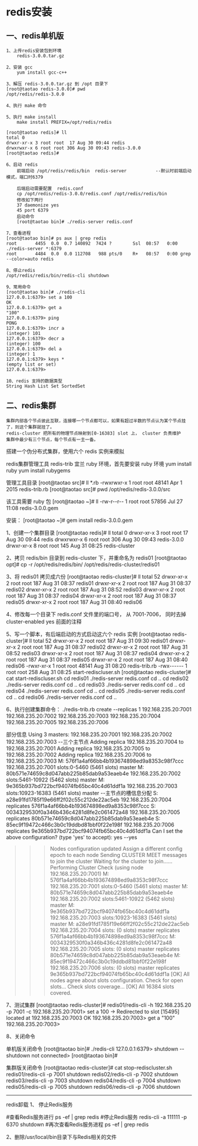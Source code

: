 # redis安装

## 一、redis单机版

```shell
1、上传redis安装包到环境
	redis-3.0.0.tar.gz

2、安装 gcc
	yum install gcc-c++

3、解压 redis-3.0.0.tar.gz 到 /opt 目录下
[root@taotao redis-3.0.0]# pwd
/opt/redis/redis-3.0.0

4、执行 make 命令

5、执行 make install 
	make install PREFIX=/opt/redis/redis
	
[root@taotao redis]# ll
total 0
drwxr-xr-x 3 root root  17 Aug 30 09:44 redis
drwxrwxr-x 6 root root 306 Aug 30 09:43 redis-3.0.0
[root@taotao redis]# 

6、启动 redis
	前端启动 /opt/redis/redis/bin  redis-server           --默认时前端启动模式，端口时6379
	
	后端启动需要配置  redis.conf
	cp /opt/redis/redis-3.0.0/redis.conf /opt/redis/redis/bin
	修改如下两行
	37 daemonize yes
	45 port 6379
	启动命令
	[root@taotao bin]# ./redis-server redis.conf
	
7、查看进程
[root@taotao bin]# ps aux | grep redis
root       4455  0.0  0.7 140892  7424 ?        Ssl  08:57   0:00 ./redis-server *:6379
root       4484  0.0  0.0 112708   988 pts/0    R+   08:57   0:00 grep --color=auto redis

8、停止redis
/opt/redis/redis/bin/redis-cli shutdown

9、常用命令
[root@taotao bin]# ./redis-cli 
127.0.0.1:6379> set a 100
OK
127.0.0.1:6379> get a
"100"
127.0.0.1:6379> ping
PONG
127.0.0.1:6379> incr a
(integer) 101
127.0.0.1:6379> decr a
(integer) 100
127.0.0.1:6379> del a
(integer) 1
127.0.0.1:6379> keys *
(empty list or set)
127.0.0.1:6379> 

10、redis 支持的数据类型
String Hash List Set SortedSet
```

## 二、redis集群

	集群内部各个节点彼此互联，连接哪一个节点都可以，如果有超过半数的节点认为某个节点挂了，则这个集群就挂了。
	redis-cluster 把所有的物理节点映射到[0-16383] slot 上， cluster 负责维护
	集群中最少有三个节点，每个节点有一主一备。

搭建一个伪分布式集群，使用六个 redis 实例来模拟

redis集群管理工具 redis-trib 宜兰 ruby 环境，首先要安装 ruby 环境
yum install ruby
yum install rubygems

管理工具目录
[root@taotao src]# ll *.rb
-rwxrwxr-x 1 root root 48141 Apr  1  2015 redis-trib.rb
[root@taotao src]# pwd
/opt/redis/redis-3.0.0/src

该工具需要 ruby 包
[root@taotao ~]# ll
-rw-r--r-- 1 root root     57856 Jul 27 11:08 redis-3.0.0.gem

安装：
[root@taotao ~]# gem install redis-3.0.0.gem 

1、创建一个集群目录
[root@taotao redis]# ll
total 0
drwxr-xr-x 3 root root  17 Aug 30 09:44 redis
drwxrwxr-x 6 root root 306 Aug 30 09:43 redis-3.0.0
drwxr-xr-x 8 root root 145 Aug 31 08:25 redis-cluster

2、拷贝 redis/bin 目录到 redis-cluster 下，并重命名为 redis01
[root@taotao opt]# cp -r /opt/redis/redis/bin/ /opt/redis/redis-cluster/redis01

3、将 redis01 拷贝成六份
[root@taotao redis-cluster]# ll
total 52
drwxr-xr-x 2 root root   187 Aug 31 08:37 redis01
drwxr-xr-x 2 root root   187 Aug 31 08:37 redis02
drwxr-xr-x 2 root root   187 Aug 31 08:52 redis03
drwxr-xr-x 2 root root   187 Aug 31 08:37 redis04
drwxr-xr-x 2 root root   187 Aug 31 08:37 redis05
drwxr-xr-x 2 root root   187 Aug 31 08:40 redis06

4、修改每一个目录下 redis.conf 文件里的端口号， 从 7001-7006， 同时去掉  cluster-enabled yes 前面的注释

5、写一个脚本，有后端启动的方式启动这六个 redis 实例
[root@taotao redis-cluster]# ll
total 52
drwxr-xr-x 2 root root   187 Aug 31 09:30 redis01
drwxr-xr-x 2 root root   187 Aug 31 08:37 redis02
drwxr-xr-x 2 root root   187 Aug 31 08:52 redis03
drwxr-xr-x 2 root root   187 Aug 31 08:37 redis04
drwxr-xr-x 2 root root   187 Aug 31 08:37 redis05
drwxr-xr-x 2 root root   187 Aug 31 08:40 redis06
-rwxr-xr-x 1 root root 48141 Aug 31 08:20 redis-trib.rb
-rwx------ 1 root root   258 Aug 31 08:25 start-rediscluser.sh
[root@taotao redis-cluster]# cat start-rediscluser.sh
cd redis01
./redis-server redis.conf
cd ..
cd redis02
./redis-server redis.conf
cd ..
cd redis03
./redis-server redis.conf
cd ..
cd redis04
./redis-server redis.conf
cd ..
cd redis05
./redis-server redis.conf
cd ..
cd redis06
./redis-server redis.conf
cd ..

6、执行创建集群命令：
./redis-trib.rb create --replicas 1 192.168.235.20:7001 192.168.235.20:7002 192.168.235.20:7003 192.168.235.20:7004 192.168.235.20:7005  192.168.235.20:7006

部分信息
Using 3 masters:
192.168.235.20:7001
192.168.235.20:7002
192.168.235.20:7003                                                           --三个主节点
Adding replica 192.168.235.20:7004 to 192.168.235.20:7001
Adding replica 192.168.235.20:7005 to 192.168.235.20:7002
Adding replica 192.168.235.20:7006 to 192.168.235.20:7003
M: 576f1a4af66bb4b193674898ed9a8353c98f7ccc 192.168.235.20:7001
   slots:0-5460 (5461 slots) master
M: 80b571e74659c8d047abb225b85dab9a53eaeb4e 192.168.235.20:7002
   slots:5461-10922 (5462 slots) master
M: 9e365b937bd722bcf94074fb65bc40c4d61ddf1a 192.168.235.20:7003
   slots:10923-16383 (5461 slots) master                                       --主节点的槽信息分配
S: a28e91fd1785f19e66ff2f02c55c212de22ac5eb 192.168.235.20:7004
   replicates 576f1a4af66bb4b193674898ed9a8353c98f7ccc
S: 0034329530f0a346b436c4281d8fe2c061472a48 192.168.235.20:7005
   replicates 80b571e74659c8d047abb225b85dab9a53eaeb4e
S: 85ec9f19472c466c3b0c19ddbd81bbf0f22e198f 192.168.235.20:7006
   replicates 9e365b937bd722bcf94074fb65bc40c4d61ddf1a
Can I set the above configuration? (type 'yes' to accept): yes                  --yes
>>> Nodes configuration updated
>>> Assign a different config epoch to each node
>>> Sending CLUSTER MEET messages to join the cluster
Waiting for the cluster to join......
>>> Performing Cluster Check (using node 192.168.235.20:7001)
M: 576f1a4af66bb4b193674898ed9a8353c98f7ccc 192.168.235.20:7001
   slots:0-5460 (5461 slots) master
M: 80b571e74659c8d047abb225b85dab9a53eaeb4e 192.168.235.20:7002
   slots:5461-10922 (5462 slots) master
M: 9e365b937bd722bcf94074fb65bc40c4d61ddf1a 192.168.235.20:7003
   slots:10923-16383 (5461 slots) master
M: a28e91fd1785f19e66ff2f02c55c212de22ac5eb 192.168.235.20:7004
   slots: (0 slots) master
   replicates 576f1a4af66bb4b193674898ed9a8353c98f7ccc
M: 0034329530f0a346b436c4281d8fe2c061472a48 192.168.235.20:7005
   slots: (0 slots) master
   replicates 80b571e74659c8d047abb225b85dab9a53eaeb4e
M: 85ec9f19472c466c3b0c19ddbd81bbf0f22e198f 192.168.235.20:7006
   slots: (0 slots) master
   replicates 9e365b937bd722bcf94074fb65bc40c4d61ddf1a
[OK] All nodes agree about slots configuration.
>>> Check for open slots...
>>> Check slots coverage...
[OK] All 16384 slots covered.


7、测试集群
[root@taotao redis-cluster]# redis01/redis-cli -h 192.168.235.20 -p 7001 -c
192.168.235.20:7001> set a 100
-> Redirected to slot [15495] located at 192.168.235.20:7003
OK
192.168.235.20:7003> get a
"100"
192.168.235.20:7003> 


8、关闭命令

单机版关闭命令
[root@taotao bin]# ./redis-cli 
127.0.0.1:6379> shutdown                     --shutdown
not connected> 
[root@taotao bin]# 

集群版关闭命令
[root@taotao redis-cluster]# cat stop-rediscluster.sh 
redis01/redis-cli -p 7001 shutdown
redis02/redis-cli -p 7002 shutdown
redis03/redis-cli -p 7003 shutdown
redis04/redis-cli -p 7004 shutdown
redis05/redis-cli -p 7005 shutdown
redis06/redis-cli -p 7006 shutdown

--------------------------------------------------------------------------
redis卸载
1、 停止Redis服务

#查看Redis服务进行
ps -ef | grep redis
#停止Redis服务
redis-cli -a 111111 -p 6370 shutdown
#再次查看Redis服务进程
ps -ef | grep redis

2、删除/usr/local/bin目录下与Redis相关的文件




